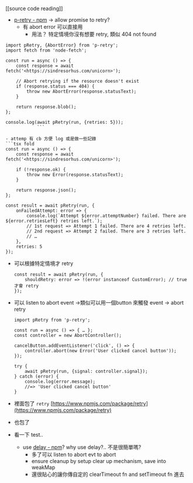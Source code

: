 [[source code reading]]


- [p-retry - npm](https://www.npmjs.com/package/p-retry) → allow promise to retry?
	- 有 abort error 可以直接用
		- 用法？ 特定情境你沒有想要 retry, 類似 404 not found
```tsx fold
import pRetry, {AbortError} from 'p-retry';
import fetch from 'node-fetch';

const run = async () => {
	const response = await fetch('<https://sindresorhus.com/unicorn>');

	// Abort retrying if the resource doesn't exist
	if (response.status === 404) {
		throw new AbortError(response.statusText);
	}

	return response.blob();
};

console.log(await pRetry(run, {retries: 5}));
			```
			
- attemp 有 cb 方便 log 或是做一些記錄
```tsx fold
const run = async () => {
	const response = await fetch('<https://sindresorhus.com/unicorn>');

	if (!response.ok) {
		throw new Error(response.statusText);
	}

	return response.json();
};

const result = await pRetry(run, {
	onFailedAttempt: error => {
		console.log(`Attempt ${error.attemptNumber} failed. There are ${error.retriesLeft} retries left.`);
		// 1st request => Attempt 1 failed. There are 4 retries left.
		// 2nd request => Attempt 2 failed. There are 3 retries left.
		// …
	},
	retries: 5
});
```
	
- 可以根據特定情境才 retry
	```tsx fold
	const result = await pRetry(run, {
		shouldRetry: error => !(error instanceof CustomError); // true 才會 retry
	});
	```
	
- 可以 listen to abort event →類似可以用一個button 來觸發 event → abort retry
	```tsx fold
	import pRetry from 'p-retry';
	
	const run = async () => { … };
	const controller = new AbortController();
	
	cancelButton.addEventListener('click', () => {
		controller.abort(new Error('User clicked cancel button'));
	});
	
	try {
		await pRetry(run, {signal: controller.signal});
	} catch (error) {
		console.log(error.message);
		//=> 'User clicked cancel button'
	}
	```
	
- 裡面包了 `retry` [https://www.npmjs.com/package/retry](https://www.npmjs.com/package/retry)
- 也包了
- 看一下 test..
	- use [delay - npm](https://www.npmjs.com/package/delay)? why use delay?.. 不是很簡單嗎?
		- 多了可以 listen to abort evt to abort
		- ensure cleanup by setup clear up mechanism, save into weakMap
		- 還很貼心的讓你傳自定的 clearTimeout fn and setTimeout fn 進去